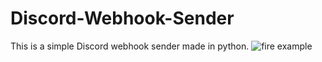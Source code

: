 # Discord-Webhook-Sender
This is a simple Discord webhook sender made in python.
![fire example](https://github.com/user-attachments/assets/0d0ce246-095a-470e-ada6-8b154bc7d674)
